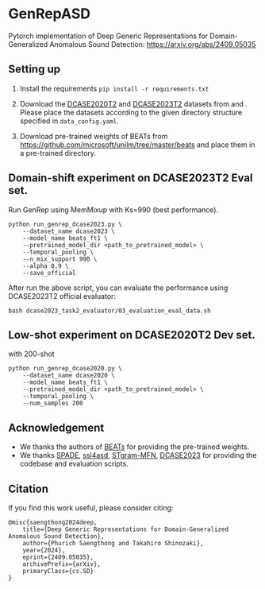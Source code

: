 # GenRepASD
Pytorch implementation of Deep Generic Representations for Domain-Generalized Anomalous Sound Detection: https://arxiv.org/abs/2409.05035

## Setting up
1. Install the requirements `pip install -r requirements.txt`

2. Download the [DCASE2020T2](https://dcase.community/challenge2020/task-unsupervised-detection-of-anomalous-sounds#download) and [DCASE2023T2](https://dcase.community/challenge2023/task-first-shot-unsupervised-anomalous-sound-detection-for-machine-condition-monitoring#download) datasets from  and . Please place the datasets according to the given directory structure specified in `data_config.yaml`.

3. Download pre-trained weights of BEATs from https://github.com/microsoft/unilm/tree/master/beats and place them in a pre-trained directory.

## Domain-shift experiment on DCASE2023T2 Eval set.
Run GenRep using MemMixup with Ks=990 (best performance).
```
python run_genrep_dcase2023.py \
    --dataset_name dcase2023 \
    --model_name beats_ft1 \
    --pretrained_model_dir <path_to_pretrained_model> \
    --temporal_pooling \
    --n_mix_support 990 \
    --alpha 0.9 \
    --save_official
```

After run the above script, you can evaluate the performance using DCASE2023T2 official evaluator:
```
bash dcase2023_task2_evaluator/03_evaluation_eval_data.sh
```

## Low-shot experiment on DCASE2020T2 Dev set.
with 200-shot
```
python run_genrep_dcase2020.py \
    --dataset_name dcase2020 \
    --model_name beats_ft1 \
    --pretrained_model_dir <path_to_pretrained_model> \
    --temporal_pooling \
    --num_samples 200
```

## Acknowledgement
- We thanks the authors of [BEATs](https://arxiv.org/abs/2212.09058) for providing the pre-trained weights.
- We thanks [SPADE](https://github.com/byungjae89/SPADE-pytorch), [ssl4asd](https://github.com/wilkinghoff/ssl4asd), [STgram-MFN](https://github.com/liuyoude/STgram-MFN/tree/main), [DCASE2023](https://github.com/nttcslab/dcase2023_task2_evaluator) for providing the codebase and evaluation scripts.

## Citation
If you find this work useful, please consider citing:
```
@misc{saengthong2024deep,
    title={Deep Generic Representations for Domain-Generalized Anomalous Sound Detection},
    author={Phurich Saengthong and Takahiro Shinozaki},
    year={2024},
    eprint={2409.05035},
    archivePrefix={arXiv},
    primaryClass={cs.SD}
}
```